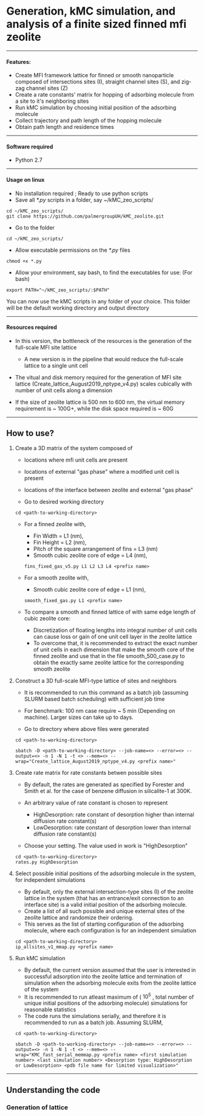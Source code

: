 # Generation, kMC simulation, and analysis of a finite sized finned mfi zeolite
---

#### Features:
- Create MFI framework lattice for finned or smooth nanoparticle composed of intersections sites (I), straight channel sites (S), and zig-zag channel sites (Z)
- Create a rate constants' matrix for hopping of adsorbing molecule from a site to it's neighboring sites
- Run kMC simulation by choosing initial position of the adsorbing molecule
- Collect trajectory and path length of the hopping molecule
- Obtain path length and residence times
---

#### Software required
- Python 2.7
---

#### Usage on linux
- No installation required ; Ready to use python scripts
- Save all *\*.py* scripts in a folder, say ~/kMC_zeo_scripts/  

`
cd ~/kMC_zeo_scripts/  
`  
`
git clone https://github.com/palmergroupUH/kMC_zeolite.git
`


- Go to the folder  

`
cd ~/kMC_zeo_scripts/
`


- Allow executable permissions on the *\*.py* files  

`
chmod +x *.py
`


- Allow your environment, say bash, to find the executables for use: (For bash)  

`
export PATH="~/kMC_zeo_scripts/:$PATH"
`


You can now use the kMC scripts in any folder of your choice. This folder will be the default working directory and output directory

---

#### Resources required
* In this version, the bottleneck of the resources is the generation of the full-scale MFI site lattice

    - A new version is in the pipeline that would reduce the full-scale lattice to a single unit cell

* The vitual and disk memory required for the generation of MFI site lattice (Create_lattice_August2019_nptype_v4.py) scales cubically with number of unit cells along a dimension

* If the size of zeolite lattice is 500 nm to 600 nm, the virtual memory requirement is ~ 100G+, while the disk space required is ~ 60G
---

## How to use? ##
1. Create a 3D matrix of the system composed of

   * locations where mfi unit cells are present
   * locations of external "gas phase" where a modified unit cell is present
   * locations of the interface between zeolite and external "gas phase" 
   
    * Go to desired working directory  

    `
    cd <path-to-working-directory>
    `
    
    * For a finned zeolite with,  
        * Fin Width = L1 (nm),  
        * Fin Height = L2 (nm),  
        * Pitch of the square arrangement of fins = L3 (nm)
        * Smooth cubic zeolite core of edge = L4 (nm),  

        `
        fins_fixed_gas_v5.py L1 L2 L3 L4 <prefix name>
        `

    * For a smooth zeolite with,  
        * Smooth cubic zeolite core of edge = L1 (nm),  

        `
        smooth_fixed_gas.py L1 <prefix name>
        `  

    * To compare a smooth and finned lattice of with same edge length of cubic zeolite core:  
        * Discretization of floating lengths into integral number of unit cells can cause loss or gain of one unit cell layer in the zeolite lattice  
        * To overcome that, it is recommended to extract the exact number of unit cells in each dimension that make the smooth core of the finned zeolite and use that in the file smooth_500_case.py to obtain the exactly same zeolite lattice for the corresponding smooth zeolite  

    
2. Construct a 3D full-scale MFI-type lattice of sites and neighbors  
   * It is recommended to run this command as a batch job (assuming SLURM based batch scheduling) with sufficient job time  
   * For benchmark: 100 nm case require ~ 5 min (Depending on machine). Larger sizes can take up to days.  
   
   * Go to directory where above files were generated  

   `
   cd <path-to-working-directory>
   `

   `
   sbatch -D <path-to-working-directory> --job-name=<> --error=<> --output=<> -n 1 -N 1 -t <> --mem=<> --wrap="Create_lattice_August2019_nptype_v4.py <prefix name>"
   `

3. Create rate matrix for rate constants betwen possible sites  
   * By default, the rates are generated as specified by Forester and Smith et al. for the case of benzene diffusion in silicalite-1 at 300K.  
   * An arbitrary value of rate constant is chosen to represent  
       * HighDesorption: rate constant of desorption higher than internal diffusion rate constant(s)  
       * LowDesorption: rate constant of desorption lower than internal diffusion rate constant(s)  

   * Choose your setting. The value used in work is "HighDesorption"  

    `
    cd <path-to-working-directory>
    `  
    `
    rates.py HighDesorption
    `
    
4. Select possible initial positions of the adsorbing molecule in the system, for independent simulations  
   * By default, only the external intersection-type sites (I) of the zeolite lattice in the system (that has an entrance/exit connection to an interface site) is a valid initial position of the adsorbing molecule.  
   * Create a list of all such possible and unique external sites of the zeolite lattice and randomize their ordering.  
   * This serves as the list of starting configuration of the adsorbing molecule, where each configuration is for an independent simulation  
    
   `
   cd <path-to-working-directory>
   `  
   `
   ip_allsites_v1_mmap.py <prefix name>
   `

5. Run kMC simulation
   * By default, the current version assumed that the user is interested in successful adsorption into the zeolite lattice and termination of simulation when the adsorbing molecule exits from the zeolite lattice of the system
   * It is recommended to run atleast maximum of ( $10^5$ , total number of unique initial positions of the adsorbing molecule) simulations for reasonable statistics
   * The code runs the simulations serially, and therefore it is recommended to run as a batch job. Assuming SLURM,

   `
   cd <path-to-working-directory>
   `  
   
   `
   sbatch -D <path-to-working-directory> --job-name=<> --error=<> --output=<> -n 1 -N 1 -t <> --mem=<> --wrap="KMC_fast_serial_memmap.py <prefix name> <first simulation number> <last simulation number> <Desorption type: HighDesorption or LowDesorption> <pdb file name for limited visualization>"
   `
---

## Understanding the code
### Generation of lattice


```python

```


```python

```


```python

```
